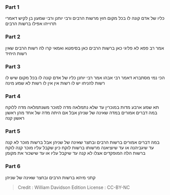 
### Part 1
כליו של אדם קונה לו בכל מקום חוץ מרשות הרבים ורבי יוחנן ורבי שמעון בן לקיש דאמרי תרוייהו אפילו ברשות הרבים

### Part 2
אמר רב פפא לא פליגי כאן ברשות הרבים כאן בסימטא ואמאי קרו לה רשות הרבים שאין רשות היחיד

### Part 3
הכי נמי מסתברא דאמר רבי אבהו אמר רבי יוחנן כליו של אדם קונה לו בכל מקום שיש לו רשות להניחו יש לו רשות אין אין לו רשות לא שמע מינה

### Part 4
תא שמע ארבע מדות במוכרין עד שלא נתמלאה מדה למוכר משנתמלאה מדה ללוקח במה דברים אמורים במדה שאינה של שניהן אבל אם היתה מדה של אחד מהן ראשון ראשון קנה

### Part 5
במה דברים אמורים ברשות הרבים ובחצר שאינה של שניהן אבל ברשות מוכר לא קנה עד שיגביהנה או עד שיוציאנה מרשותו ברשות לוקח כיון שקבל עליו מוכר קנה לוקח ברשות הלה המופקדים אצלו לא קנה עד שיקבל עליו או עד שישכור את מקומן

### Part 6
קתני מיהא ברשות הרבים ובחצר שאינה של שניהן

>Credit : William Davidson Edition
>License : CC-BY-NC